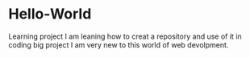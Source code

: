 # Hello-World
Learning project 
I am leaning how to creat a repository and use of it in coding big project
I am very new to this world of web devolpment.
